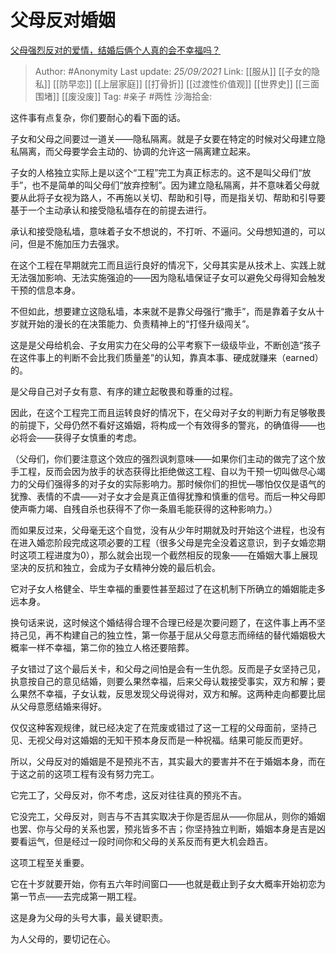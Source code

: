 # 父母反对婚姻
[父母强烈反对的爱情，结婚后俩个人真的会不幸福吗？](https://www.zhihu.com/question/321352056/answer/2138804634)

> Author: #Anonymity
> Last update: *25/09/2021*
> Link: [[服从]] [[子女的隐私]] [[防早恋]] [[上层家庭]] [[打骨折]] [[过渡性价值观]] [[世界史]] [[三面围堵]] [[废没废]]
> Tag: #亲子 #两性
> 沙海拾金:

这件事有点复杂，你们要耐心的看下面的话。

子女和父母之间要过一道关——隐私隔离。就是子女要在特定的时候对父母建立隐私隔离，而父母要学会主动的、协调的允许这一隔离建立起来。

子女的人格独立实际上是以这个“工程”完工为真正标志的。这不是叫父母们“放手”，也不是简单的叫父母们“放弃控制”。因为建立隐私隔离，并不意味着父母就要从此将子女视为路人，不再施以关切、帮助和引导，而是指关切、帮助和引导要基于一个主动承认和接受隐私墙存在的前提去进行。

承认和接受隐私墙，意味着子女不想说的，不打听、不逼问。父母想知道的，可以问，但是不施加压力去强求。

在这个工程在早期就完工而且运行良好的情况下，父母其实是从技术上、实践上就无法强加影响、无法实施强迫的——因为隐私墙保证子女可以避免父母得知会触发干预的信息本身。

不但如此，想要建立这隐私墙，本来就不是靠父母强行“撒手”，而是靠着子女从十岁就开始的漫长的在决策能力、负责精神上的“打怪升级闯关”。

这是是父母给机会、子女用实力在父母的公平考察下一级级毕业，不断创造“孩子在这件事上的判断不会比我们质量差”的认知，靠真本事、硬成就赚来（earned）的。

是父母自己对子女有意、有序的建立起敬畏和尊重的过程。

因此，在这个工程完工而且运转良好的情况下，在父母对子女的判断力有足够敬畏的前提下，父母仍然不看好这婚姻，将构成一个有效得多的警兆，的确值得——也必将会——获得子女慎重的考虑。

（父母们，你们要注意这个效应的强烈讽刺意味——如果你们主动的做完了这个放手工程，反而会因为放手的状态获得比拒绝做这工程、自以为干预一切叫做尽心竭力的父母们强得多的对子女的实际影响力。那时候你们的担忧—哪怕仅仅是语气的犹豫、表情的不虞——对子女才会是真正值得犹豫和慎重的信号。而后一种父母即使声嘶力竭、自残自杀也获得不了你一条眉毛能获得的这种影响力。）

而如果反过来，父母毫无这个自觉，没有从少年时期就及时开始这个进程，也没有在进入婚恋阶段完成这项必要的工程（很多父母是完全没着这意识，到子女婚恋期时这项工程进度为0），那么就会出现一个截然相反的现象——在婚姻大事上展现坚决的反抗和独立，会成为子女精神分娩的最后机会。

它对子女人格健全、毕生幸福的重要性甚至超过了在这机制下所确立的婚姻能走多远本身。

换句话来说，这时候这个婚结得合理不合理已经是次要问题了，在这件事上再不坚持己见，再不构建自己的独立性，第一你基于屈从父母意志而缔结的替代婚姻极大概率一样不幸福，第二你的独立人格还要陪葬。

子女错过了这个最后关卡，和父母之间怕是会有一生仇怨。反而是子女坚持己见，执意按自己的意见结婚，则要么果然幸福，后来父母认栽接受事实，双方和解；要么果然不幸福，子女认栽，反思发现父母说得对，双方和解。这两种走向都要比屈从父母意愿结婚来得好。

仅仅这种客观规律，就已经决定了在荒废或错过了这一工程的父母面前，坚持己见、无视父母对这婚姻的无知干预本身反而是一种祝福。结果可能反而更好。

所以，父母反对的婚姻是不是预兆不吉，其实最大的要害并不在于婚姻本身，而在于这之前的这项工程有没有努力完工。

它完工了，父母反对，你不考虑，这反对往往真的预兆不吉。

它没完工，父母反对，则吉与不吉其实取决于你是否屈从——你屈从，则你的婚姻也罢、你与父母的关系也罢，预兆皆多不吉；你坚持独立判断，婚姻本身是吉是凶要看运气，但是经过一段时间你和父母的关系反而有更大机会趋吉。

这项工程至关重要。

它在十岁就要开始，你有五六年时间窗口——也就是截止到子女大概率开始初恋为第一节点——去完成第一期工程。

这是身为父母的头号大事，最关键职责。

为人父母的，要切记在心。
